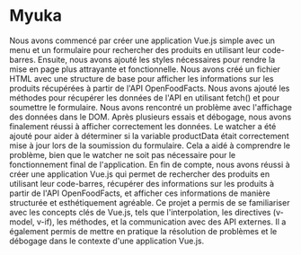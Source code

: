 # Myuka

Nous avons commencé par créer une application Vue.js simple avec un menu et un formulaire pour rechercher des produits en utilisant leur code-barres.
Ensuite, nous avons ajouté les styles nécessaires pour rendre la mise en page plus attrayante et fonctionnelle.
Nous avons créé un fichier HTML avec une structure de base pour afficher les informations sur les produits récupérées à partir de l'API OpenFoodFacts.
Nous avons ajouté les méthodes pour récupérer les données de l'API en utilisant fetch() et pour soumettre le formulaire.
Nous avons rencontré un problème avec l'affichage des données dans le DOM. Après plusieurs essais et débogage, nous avons finalement réussi à afficher correctement les données.
Le watcher a été ajouté pour aider à déterminer si la variable productData était correctement mise à jour lors de la soumission du formulaire. Cela a aidé à comprendre le problème, bien que le watcher ne soit pas nécessaire pour le fonctionnement final de l'application.
En fin de compte, nous avons réussi à créer une application Vue.js qui permet de rechercher des produits en utilisant leur code-barres, récupérer des informations sur les produits à partir de l'API OpenFoodFacts, et afficher ces informations de manière structurée et esthétiquement agréable.
Ce projet a permis de se familiariser avec les concepts clés de Vue.js, tels que l'interpolation, les directives (v-model, v-if), les méthodes, et la communication avec des API externes. Il a également permis de mettre en pratique la résolution de problèmes et le débogage dans le contexte d'une application Vue.js.
